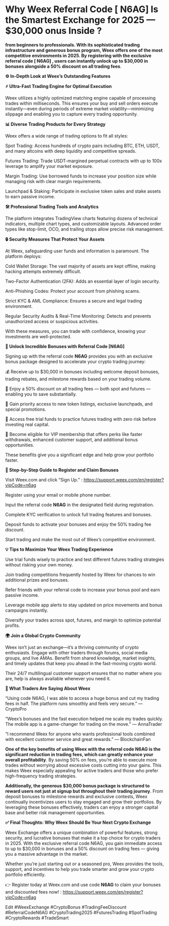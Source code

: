 # Why Weex Referral Code [ N6AG] Is the Smartest Exchange for 2025 — $30,000 onus Inside ? 

**from beginners to professionals. With its sophisticated trading infrastructure and generous bonus program, Weex offers one of the most competitive environments in 2025.  By registering with the exclusive referral code [ N6AG] , users can instantly unlock up to $30,000 in bonuses alongside a 50% discount on all trading fees**.

**⚙️ In-Depth Look at Weex’s Outstanding Features**

**⚡ Ultra-Fast Trading Engine for Optimal Execution**

Weex utilizes a highly optimized matching engine capable of processing trades within milliseconds. This ensures your buy and sell orders execute instantly—even during periods of extreme market volatility—minimizing slippage and enabling you to capture every trading opportunity.

**📊 Diverse Trading Products for Every Strategy**

Weex offers a wide range of trading options to fit all styles:

Spot Trading: Access hundreds of crypto pairs including BTC, ETH, USDT, and many altcoins with deep liquidity and competitive spreads.

Futures Trading: Trade USDT-margined perpetual contracts with up to 100x leverage to amplify your market exposure.

Margin Trading: Use borrowed funds to increase your position size while managing risk with clear margin requirements.

Launchpad & Staking: Participate in exclusive token sales and stake assets to earn passive income.

**🛠️ Professional Trading Tools and Analytics**

The platform integrates TradingView charts featuring dozens of technical indicators, multiple chart types, and customizable layouts. Advanced order types like stop-limit, OCO, and trailing stops allow precise risk management.

**🔒 Security Measures That Protect Your Assets**

At Weex, safeguarding user funds and information is paramount. The platform deploys:

Cold Wallet Storage: The vast majority of assets are kept offline, making hacking attempts extremely difficult.

Two-Factor Authentication (2FA): Adds an essential layer of login security.

Anti-Phishing Codes: Protect your account from phishing scams.

Strict KYC & AML Compliance: Ensures a secure and legal trading environment.

Regular Security Audits & Real-Time Monitoring: Detects and prevents unauthorized access or suspicious activities.

With these measures, you can trade with confidence, knowing your investments are well-protected.

**🎁 Unlock Incredible Bonuses with Referral Code [N6AG]**

Signing up with the referral code **N6AG** provides you with an exclusive bonus package designed to accelerate your crypto trading journey:

💰 Receive up to $30,000 in bonuses including welcome deposit bonuses, trading rebates, and milestone rewards based on your trading volume.

💸 Enjoy a 50% discount on all trading fees — both spot and futures — enabling you to save substantially.

🎯 Gain priority access to new token listings, exclusive launchpads, and special promotions.

🎉 Access free trial funds to practice futures trading with zero risk before investing real capital.

🏅 Become eligible for VIP membership that offers perks like faster withdrawals, enhanced customer support, and additional bonus opportunities.

These benefits give you a significant edge and help grow your portfolio faster.

**📝 Step-by-Step Guide to Register and Claim Bonuses**

Visit Weex.com and click “Sign Up.” : https://support.weex.com/en/register?vipCode=n6ag

Register using your email or mobile phone number.

Input the referral code **N6AG** in the designated field during registration.

Complete KYC verification to unlock full trading features and bonuses.

Deposit funds to activate your bonuses and enjoy the 50% trading fee discount.

Start trading and make the most out of Weex’s competitive environment.

**💡 Tips to Maximize Your Weex Trading Experience**

Use trial funds wisely to practice and test different futures trading strategies without risking your own money.

Join trading competitions frequently hosted by Weex for chances to win additional prizes and bonuses.

Refer friends with your referral code to increase your bonus pool and earn passive income.

Leverage mobile app alerts to stay updated on price movements and bonus campaigns instantly.

Diversify your trades across spot, futures, and margin to optimize potential profits.

**🌍 Join a Global Crypto Community**

Weex isn’t just an exchange—it’s a thriving community of crypto enthusiasts. Engage with other traders through forums, social media groups, and live AMAs. Benefit from shared knowledge, market insights, and timely updates that keep you ahead in the fast-moving crypto world.

Their 24/7 multilingual customer support ensures that no matter where you are, help is always available whenever you need it.

**📢 What Traders Are Saying About Weex**

“Using code N6AG, I was able to access a huge bonus and cut my trading fees in half. The platform runs smoothly and feels very secure.” — CryptoPro

“Weex’s bonuses and the fast execution helped me scale my trades quickly. The mobile app is a game-changer for trading on the move.” — AnnaTrader

“I recommend Weex for anyone who wants professional tools combined with excellent customer service and great rewards.” — BlockchainFan

**One of the key benefits of using Weex with the referral code N6AG is the significant reduction in trading fees, which can greatly enhance your overall profitability**. By saving 50% on fees, you’re able to execute more trades without worrying about excessive costs cutting into your gains. This makes Weex especially appealing for active traders and those who prefer high-frequency trading strategies.

**Additionally, the generous $30,000 bonus package is structured to reward users not just at signup but throughout their trading journey**. From deposit bonuses to milestone rewards and exclusive contests, Weex continually incentivizes users to stay engaged and grow their portfolios. By leveraging these bonuses effectively, traders can enjoy a stronger capital base and better risk management opportunities.


**✅ Final Thoughts: Why Weex Should Be Your Next Crypto Exchange**

Weex Exchange offers a unique combination of powerful features, strong security, and lucrative bonuses that make it a top choice for crypto traders in 2025. With the exclusive referral code N6AG, you gain immediate access to up to $30,000 in bonuses and a 50% discount on trading fees — giving you a massive advantage in the market.

Whether you’re just starting out or a seasoned pro, Weex provides the tools, support, and incentives to help you trade smarter and grow your crypto portfolio efficiently.

👉 Register today at Weex.com and use code **N6AG** to claim your bonuses and discounted fees now! : https://support.weex.com/en/register?vipCode=n6ag


Edit
#WeexExchange #CryptoBonus #TradingFeeDiscount #ReferralCodeN6AG #CryptoTrading2025 #FuturesTrading #SpotTrading #CryptoRewards #TradeSmart

